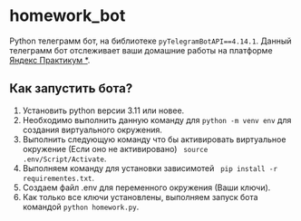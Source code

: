 # homework_bot
Python телеграмм бот, на библиотеке ``pyTelegramBotAPI==4.14.1``.
Данный телеграмм бот отслеживает ваши домашние работы на платформе 
[Яндекс Практикум *](https://practicum.yandex.ru/referrals/?ref_code=gAAAAABn-ctNNdblcxYaD1638rz_KIun20JOMOAiN-QLM1Wez7GzwtobKosUFaHLpuS9swKumC-PpFQ9NPjdfGsnCZ1uR76Iew%3D%3D).

## Как запустить бота?
 1. Установить python версии 3.11 или новее.
 1. Необходимо выполнить данную команду для ``python -m venv env`` для создания виртуального окружения.
 3. Выполнить следующую команду что бы активировать виртуальное окружение (Если оно не активировано) `` source .env/Script/Activate``.
 4. Выполняем команду для установки зависимотей `` pip install -r requirementes.txt``.
 5. Создаем файл .env для переменного окружения (Ваши ключи).
 6. Как только все ключи установлены, выполняем запуск бота командой ``python homework.py``.